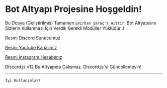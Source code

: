 Bot Altyapı Projesine Hoşgeldin!
=================
 Bu Dosya (Geliştirilmiş) Tamamen `Emirhan Saraç'a Aittir`. Bot Altyapısını Sizlerin Kullanması İçin Verdik Gerekli Modüller Yüklüdür..!

[Resmi Discord Sunucumuz](https://discord.gg/Zwr4MqyKrC)

[Resmi Youtube Kanalımız](https://www.youtube.com/channel/UCVRhrcoG6FOvHGKehYtvKHg?view_as=subscriber)

[Resmi İnstagram Hesabımız](https://www.instagram.com/emirhansarac06/)

Discord.js v12 Bu Altyapıda Çalışmaz. Discord.js'yi Güncellemeyin!

-------------------

`İyi Kullanımlar!`

